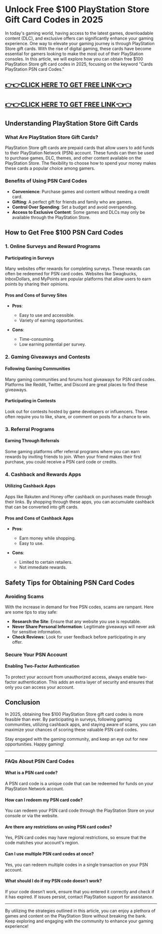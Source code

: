 # Unlock Free $100 PlayStation Store Gift Card Codes in 2025


In today's gaming world, having access to the latest games, downloadable content (DLC), and exclusive offers can significantly enhance your gaming experience. One way to elevate your gaming journey is through PlayStation Store gift cards. With the rise of digital gaming, these cards have become essential for gamers looking to make the most out of their PlayStation consoles. In this article, we will explore how you can obtain free $100 PlayStation Store gift card codes in 2025, focusing on the keyword "Cards PlayStation PSN card Codes."

[👉👉CLICK HERE TO GET FREE LINK👈👈](https://appbitly.com/kRfMR)
--
[👉👉CLICK HERE TO GET FREE LINK👈👈](https://appbitly.com/kRfMR)
--
## Understanding PlayStation Store Gift Cards

### What Are PlayStation Store Gift Cards?

PlayStation Store gift cards are prepaid cards that allow users to add funds to their PlayStation Network (PSN) account. These funds can then be used to purchase games, DLC, themes, and other content available on the PlayStation Store. The flexibility to choose how to spend your money makes these cards a popular choice among gamers.

### Benefits of Using PSN Card Codes

- **Convenience**: Purchase games and content without needing a credit card.
- **Gifting**: A perfect gift for friends and family who are gamers.
- **Control Over Spending**: Set a budget and avoid overspending.
- **Access to Exclusive Content**: Some games and DLCs may only be available through the PlayStation Store.

## How to Get Free $100 PSN Card Codes

### 1. Online Surveys and Reward Programs

#### Participating in Surveys

Many websites offer rewards for completing surveys. These rewards can often be redeemed for PSN card codes. Websites like Swagbucks, InboxDollars, and MyPoints are popular platforms that allow users to earn points by sharing their opinions.

#### Pros and Cons of Survey Sites

- **Pros**:
  - Easy to use and accessible.
  - Variety of earning opportunities.

- **Cons**:
  - Time-consuming.
  - Low earning potential per survey.

### 2. Gaming Giveaways and Contests

#### Following Gaming Communities

Many gaming communities and forums host giveaways for PSN card codes. Platforms like Reddit, Twitter, and Discord are great places to find these giveaways. 

#### Participating in Contests

Look out for contests hosted by game developers or influencers. These often require you to like, share, or comment on posts for a chance to win.

### 3. Referral Programs

#### Earning Through Referrals

Some gaming platforms offer referral programs where you can earn rewards by inviting friends to join. When your friend makes their first purchase, you could receive a PSN card code or credits.

### 4. Cashback and Rewards Apps

#### Utilizing Cashback Apps

Apps like Rakuten and Honey offer cashback on purchases made through their links. By shopping through these apps, you can accumulate cashback that can be converted into gift cards.

#### Pros and Cons of Cashback Apps

- **Pros**:
  - Earn money while shopping.
  - Easy to use.

- **Cons**:
  - Limited to certain retailers.
  - Not immediate rewards.

## Safety Tips for Obtaining PSN Card Codes

### Avoiding Scams

With the increase in demand for free PSN codes, scams are rampant. Here are some tips to stay safe:

- **Research the Site**: Ensure that any website you use is reputable.
- **Never Share Personal Information**: Legitimate giveaways will never ask for sensitive information.
- **Check Reviews**: Look for user feedback before participating in any offer.

### Secure Your PSN Account

#### Enabling Two-Factor Authentication

To protect your account from unauthorized access, always enable two-factor authentication. This adds an extra layer of security and ensures that only you can access your account.

## Conclusion

In 2025, obtaining free $100 PlayStation Store gift card codes is more feasible than ever. By participating in surveys, following gaming communities, utilizing cashback apps, and staying aware of scams, you can maximize your chances of scoring these valuable PSN card codes. 

Stay engaged with the gaming community, and keep an eye out for new opportunities. Happy gaming!

---

### FAQs About PSN Card Codes

#### What is a PSN card code?

A PSN card code is a unique code that can be redeemed for funds on your PlayStation Network account.

#### How can I redeem my PSN card code?

You can redeem your PSN card code through the PlayStation Store on your console or via the website.

#### Are there any restrictions on using PSN card codes?

Yes, PSN card codes may have regional restrictions, so ensure that the code matches your account's region.

#### Can I use multiple PSN card codes at once?

Yes, you can redeem multiple codes in a single transaction on your PSN account.

#### What should I do if my PSN code doesn’t work?

If your code doesn’t work, ensure that you entered it correctly and check if it has expired. If issues persist, contact PlayStation support for assistance.

---

By utilizing the strategies outlined in this article, you can enjoy a plethora of games and content on the PlayStation Store without breaking the bank. Keep exploring and engaging with the community to enhance your gaming experience!
